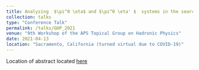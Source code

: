 ```yaml
---
title: Analyzing ￼$\pi^0 \eta$ and $\pi^0 \eta' $￼ systems in the search for exotic hybrid mesons at GlueX - GHP 
collection: talks
type: "Conference Talk"
permalink: /talks/GHP_2021
venue: "9th Workshop of the APS Topical Group on Hadronic Physics"
date: 2021-04-13
location: "Sacramento, California (turned virtual due to COVID-19)"
---
```


Location of abstract located [here](https://indico.jlab.org/event/412/contributions/7768/)

